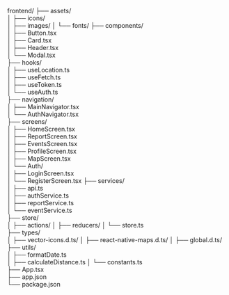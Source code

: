 
frontend/
├── assets/                    
│   ├── icons/  
│   ├── images/
│   └── fonts/
├── components/              
│   ├── Button.tsx         
│   ├── Card.tsx             
│   ├── Header.tsx            
│   └── Modal.tsx            
├── hooks/                  
│   ├── useLocation.ts        
│   ├── useFetch.ts            
│   ├── useToken.ts            
│   └── useAuth.ts             
├── navigation/                
│   ├── MainNavigator.tsx     
│   └── AuthNavigator.tsx      
├── screens/                   
│   ├── HomeScreen.tsx        
│   ├── ReportScreen.tsx       
│   ├── EventsScreen.tsx      
│   ├── ProfileScreen.tsx      
│   ├── MapScreen.tsx      
│   └── Auth/                  
│       ├── LoginScreen.tsx   
│       └── RegisterScreen.tsx 
├── services/                  
│   ├── api.ts                 
│   ├── authService.ts        
│   ├── reportService.ts       
│   └── eventService.ts        
├── store/                     
│   ├── actions/
│   ├── reducers/
│   └── store.ts       
├── types/                 
│   ├── vector-icons.d.ts/
│   ├── react-native-maps.d.ts/
│   ├── global.d.ts/
├── utils/                  
│   ├── formatDate.ts       
│   ├── calculateDistance.ts
│   └── constants.ts      
├── App.tsx                 
├── app.json                 
└── package.json              


